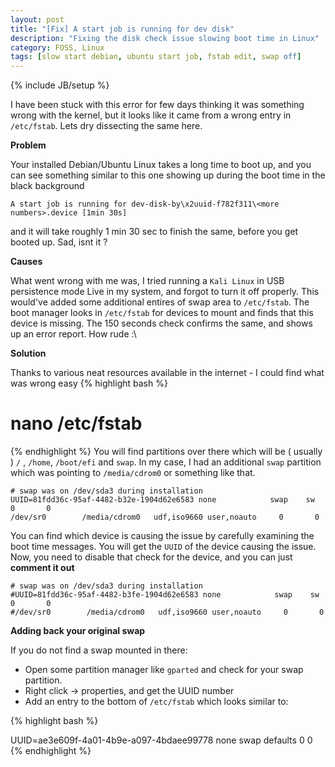 ```yaml
---
layout: post
title: "[Fix] A start job is running for dev disk"
description: "Fixing the disk check issue slowing boot time in Linux"
category: FOSS, Linux
tags: [slow start debian, ubuntu start job, fstab edit, swap off]
---
```

{% include JB/setup %}

I have been stuck with this error for few days thinking it was something wrong with the kernel, but it looks like it came from a wrong entry in `/etc/fstab`. Lets dry dissecting the same here.

**Problem**

Your installed Debian/Ubuntu Linux takes a long time to boot up, and you can see something similar to this one showing up during the boot time in the black background 

	A start job is running for dev-disk-by\x2uuid-f782f311\<more numbers>.device [1min 30s]

and it will take roughly 1 min 30 sec to finish the same, before you get booted up. Sad, isnt it ?

**Causes** 

What went wrong with me was, I tried running a `Kali Linux` in USB persistence mode Live in my system, and forgot to turn it off properly. This would've added some additional entires of swap area to `/etc/fstab`. The boot manager looks in `/etc/fstab` for devices to mount and finds that this device is missing. The 150 seconds check confirms the same, and shows up an error report. How rude :\

**Solution** 

Thanks to various neat resources available in the internet - I could find what was wrong easy
{% highlight bash %}
# nano /etc/fstab
{% endhighlight %}
You will find partitions over there which will be ( usually ) `/` , `/home`, `/boot/efi` and `swap`. In my case, I had an additional `swap` partition which was pointing to `/media/cdrom0` or something like that.

	# swap was on /dev/sda3 during installation
	UUID=81fdd36c-95af-4482-b32e-1904d62e6583 none            swap    sw              0       0
	/dev/sr0        /media/cdrom0   udf,iso9660 user,noauto     0       0


You can find which device is causing the issue by carefully examining the boot time messages. You will get the `UUID` of the device causing the issue. Now, you need to disable that check for the device, and you can just **comment it out**

	# swap was on /dev/sda3 during installation
	#UUID=81fdd36c-95af-4482-b3fe-1904d62e6583 none            swap    sw              0       0
	#/dev/sr0        /media/cdrom0   udf,iso9660 user,noauto     0       0

**Adding back your original swap**

If you do not find a swap mounted in there:

* Open some partition manager like `gparted` and check for your swap partition. 
* Right click -> properties, and get the UUID number 
* Add an entry to the bottom of `/etc/fstab` which looks similar to:

{% highlight bash %}

UUID=ae3e609f-4a01-4b9e-a097-4bdaee99778 none swap defaults 0 0
{% endhighlight %}



